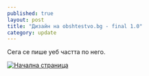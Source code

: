 ```yaml
---
published: true
layout: post
title: "Дизайн на obshtestvo.bg - final 1.0"
category: update
---
```


Сега се пише уеб частта по него.

[![Начална страница](https://raw.github.com/obshtestvo-meta/obshtestvo.bg/gh-pages/ui/homepage5-wide.jpg)](https://raw.github.com/obshtestvo-meta/obshtestvo.bg/gh-pages/ui/homepage5-wide.jpg)
